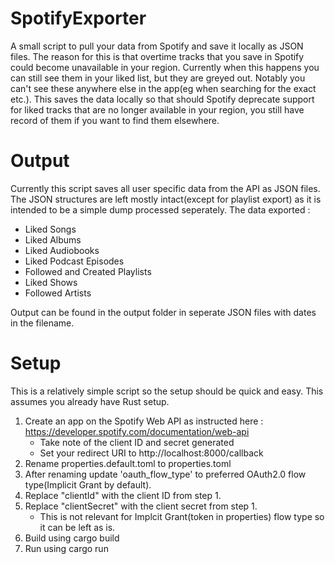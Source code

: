 # SpotifyExporter
A small script to pull your data from Spotify and save it locally as JSON files.
The reason for this is that overtime tracks that you save in Spotify could become unavailable in your region.
Currently when this happens you can still see them in your liked list, but they are greyed out.
Notably you can't see these anywhere else in the app(eg when searching for the exact etc.).
This saves the data locally so that should Spotify deprecate support for liked tracks that are no longer available in your region, you still have record of them if you want to find them elsewhere.

# Output
Currently this script saves all user specific data from the API as JSON files.
The JSON structures are left mostly intact(except for playlist export) as it is intended to be a simple dump processed seperately.
The data exported : 
   - Liked Songs
   - Liked Albums
   - Liked Audiobooks
   - Liked Podcast Episodes
   - Followed and Created Playlists
   - Liked Shows
   - Followed Artists

Output can be found in the output folder in seperate JSON files with dates in the filename.

# Setup
This is a relatively simple script so the setup should be quick and easy.
This assumes you already have Rust setup.
1. Create an app on the Spotify Web API as instructed here : https://developer.spotify.com/documentation/web-api
   - Take note of the client ID and secret generated
   - Set your redirect URI to http://localhost:8000/callback
2. Rename properties.default.toml to properties.toml
3. After renaming update 'oauth_flow_type' to preferred OAuth2.0 flow type(Implicit Grant by default).
4. Replace "clientId" with the client ID from step 1.
5. Replace "clientSecret" with the client secret from step 1. 
   - This is not relevant for Implcit Grant(token in properties) flow type so it can be left as is.
6. Build using cargo build
7. Run using cargo run